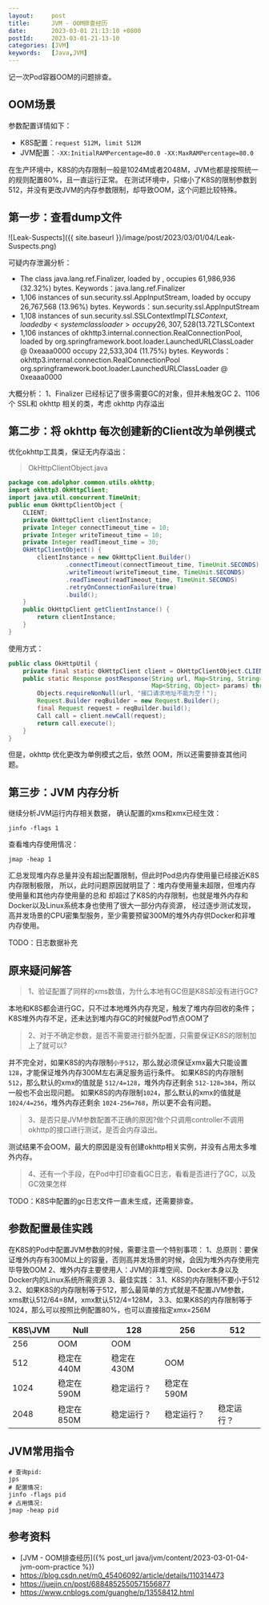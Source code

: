 ```yaml
---
layout:     post
title:      JVM - OOM排查经历
date:       2023-03-01 21:13:10 +0800
postId:     2023-03-01-21-13-10
categories: [JVM]
keywords:   [Java,JVM]
---
```


记一次Pod容器OOM的问题排查。

## OOM场景
参数配置详情如下：
* K8S配置：`request 512M`，`limit 512M`
* JVM配置：`-XX:InitialRAMPercentage=80.0 -XX:MaxRAMPercentage=80.0`

在生产环境中，K8S的内存限制一般是1024M或者2048M，JVM也都是按照统一的规则配置80%，且一直运行正常。
在测试环境中，只缩小了K8S的限制参数到512，并没有更改JVM的内存参数限制，却导致OOM，这个问题比较特殊。

## 第一步：查看dump文件

![Leak-Suspects]({{ site.baseurl }}/image/post/2023/03/01/04/Leak-Suspects.png)

可疑内存泄漏分析：
* The class java.lang.ref.Finalizer, loaded by <system class loader>, occupies 61,986,936 (32.32%) bytes. Keywords：java.lang.ref.Finalizer
* 1,106 instances of sun.security.ssl.AppInputStream, loaded by <system class loader> occupy 26,767,568 (13.96%) bytes. Keywords：sun.security.ssl.AppInputStream
* 1,108 instances of sun.security.ssl.SSLContextImpl$TLSContext, loaded by <system class loader> occupy 26,307,528 (13.72%) bytes. Keywords：sun.security.ssl.SSLContextImpl$TLSContext
* 1,106 instances of okhttp3.internal.connection.RealConnectionPool, loaded by org.springframework.boot.loader.LaunchedURLClassLoader @ 0xeaaa0000 occupy 22,533,304 (11.75%) bytes. Keywords：okhttp3.internal.connection.RealConnectionPool org.springframework.boot.loader.LaunchedURLClassLoader @ 0xeaaa0000

大概分析：
1、Finalizer 已经标记了很多需要GC的对象，但并未触发GC
2、1106个 SSL和 okhttp 相关的类，考虑 okhttp 内存溢出

## 第二步：将 okhttp 每次创建新的Client改为单例模式

优化okhttp工具类，保证无内存溢出：

> OkHttpClientObject.java

```java
package com.adolphor.common.utils.okhttp;
import okhttp3.OkHttpClient;
import java.util.concurrent.TimeUnit;
public enum OkHttpClientObject {
    CLIENT;
    private OkHttpClient clientInstance;
    private Integer connectTimeout_time = 10;
    private Integer writeTimeout_time = 10;
    private Integer readTimeout_time = 30;
    OkHttpClientObject() {
        clientInstance = new OkHttpClient.Builder()
                .connectTimeout(connectTimeout_time, TimeUnit.SECONDS)
                .writeTimeout(writeTimeout_time, TimeUnit.SECONDS)
                .readTimeout(readTimeout_time, TimeUnit.SECONDS)
                .retryOnConnectionFailure(true)
                .build();
    }
    public OkHttpClient getClientInstance() {
        return clientInstance;
    }
}
```
使用方式：
```java
public class OkHttpUtil {
    private final static OkHttpClient client = OkHttpClientObject.CLIENT.getClientInstance();
    public static Response postResponse(String url, Map<String, String> headers,
                                        Map<String, Object> params) throws IOException {
        Objects.requireNonNull(url, "接口请求地址不能为空！");
        Request.Builder reqBuilder = new Request.Builder();
        final Request request = reqBuilder.build();
        Call call = client.newCall(request);
        return call.execute();
    }
}
```

但是，okhttp 优化更改为单例模式之后，依然 OOM，所以还需要排查其他问题。

## 第三步：JVM 内存分析
继续分析JVM运行内存相关数据，
确认配置的xms和xmx已经生效：
```shell
jinfo -flags 1
```

查看堆内存使用情况：
```shell
jmap -heap 1
```

汇总发现堆内存总量并没有超出配置限制，但此时Pod总内存使用量已经接近K8S内存限制极限，
所以，此时问题原因就明显了：堆内存使用量未超限，但堆内存使用量和其他内存使用量的总和
却超过了K8S的内存限制，也就是堆外内存和Docker以及Linux系统本身也使用了很大一部分内存资源，
经过逐步测试发现，高并发场景的CPU密集型服务，至少需要预留300M的堆外内存供Docker和非堆内存使用。

TODO：日志数据补充

## 原来疑问解答

> 1、验证配置了同样的xms数值，为什么本地有GC但是K8S却没有进行GC?

本地和K8S都会进行GC，只不过本地堆外内存充足，触发了堆内存回收的条件；K8S堆外内存不足，还未达到堆内存GC的时候就Pod节点OOM了

> 2、对于不确定参数，是否不需要进行额外配置，只需要保证K8S的限制加上了就可以?

并不完全对，如果K8S的内存限制`小于512`，那么就必须保证xmx最大只能设置`128`，才能保证堆外内存300M左右满足服务运行条件。
如果K8S的内存限制`512`，那么默认的xmx的值就是 `512/4=128`，堆外内存还剩余 `512-128=384`，所以一般也不会出现问题。
如果K8S的内存限制`1024`，那么默认的xmx的值就是 `1024/4=256`，堆外内存还剩余 `1024-256=768`，所以更不会有问题。

> 3、是否只是JVM参数配置不正确的原因?做个只调用controller不调用okhttp的接口进行测试，是否会内存溢出。

测试结果不会OOM，最大的原因是没有创建okhttp相关实例，并没有占用太多堆外内存。

> 4、还有一个手段，在Pod中打印查看GC日志，看看是否进行了GC，以及GC效果怎样

TODO：K8S中配置的gc日志文件一直未生成，还需要排查。

## 参数配置最佳实践

在K8S的Pod中配置JVM参数的时候，需要注意一个特别事项：
1、总原则：要保证堆外内存有300M以上的容量，否则高并发场景的时候，会因为堆外内存使用完毕导致OOM
2、堆外内存主要使用人：JVM的非堆空间、Docker本身以及Docker内的Linux系统所需资源
3、最佳实践：
3.1、K8S的内存限制不要小于512
3.2、如果K8S的内存限制等于512，那么最简单的方式就是不配置JVM参数，xms默认512/64=8M，xmx默认512/4=128M，
3.3、如果K8S的内存限制等于1024，那么可以按照比例配置80%，也可以直接指定xmx=256M


| K8S\JVM | Null    | 128     | 256    | 512 |
|---------|---------|---------|--------|-----|
| 256     | OOM     | OOM     |        |     |
| 512     | 稳定在440M | 稳定在430M | OOM    |     |
| 1024    | 稳定在590M | 稳定运行？  | 稳定在590M |     |
| 2048    | 稳定在850M | 稳定运行？  |   稳定运行？     |  稳定运行？   |

## JVM常用指令
```shell
# 查询pid:
jps
# 配置情况:
jinfo -flags pid
# 占用情况:
jmap -heap pid
```

## 参考资料
* [JVM - OOM排查经历]({% post_url java/jvm/content/2023-03-01-04-jvm-oom-practice %})
* https://blog.csdn.net/m0_45406092/article/details/110314473
* https://juejin.cn/post/6884852550571556877
* https://www.cnblogs.com/guanghe/p/13558412.html
